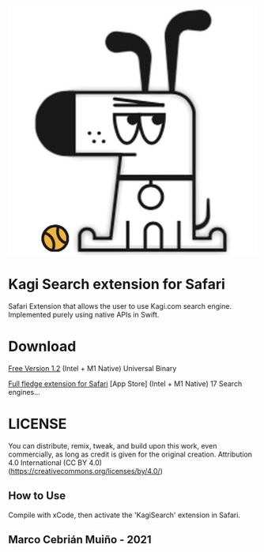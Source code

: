 ![Logo](origi.png)
# Kagi Search extension for Safari
Safari Extension that allows the user to use Kagi.com search engine. 
Implemented purely using native APIs in Swift.

# Download
[Free Version 1.2](https://github.com/marcocebrian/kagisearchsafari/releases/download/v12/KagiSearch.app.zip)
(Intel + M1 Native) Universal Binary

[Full fledge extension for Safari](https://apps.apple.com/in/app/custom-search-engine/id1588019370?mt=12)
[App Store] (Intel + M1 Native) 17 Search engines...


# LICENSE
You can distribute, remix, tweak, and build upon this work,
even commercially, as long as credit is given for the original creation.
Attribution 4.0 International (CC BY 4.0)
(https://creativecommons.org/licenses/by/4.0/)

## How to Use
Compile with xCode, then activate the 'KagiSearch' extension in Safari.

## Marco Cebrián Muiño - 2021
